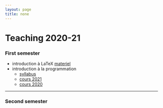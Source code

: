 ```yaml
---
layout: page
title: none
---
```


# Teaching 2020-21


### First semester


- introduction à LaTeX [materiel](./LATEX/)
- introduction à la programmation 
  - [syllabus](./syllabus.md)
  - [cours 2021](./PROG/index.md)
  - [cours 2020](./PROG/cours_2020.md)




---
 
### Second semester



